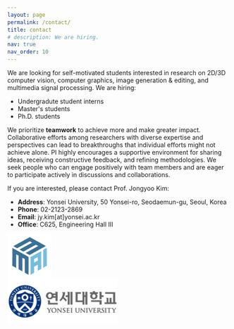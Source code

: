 ```yaml
---
layout: page
permalink: /contact/
title: contact
# description: We are hiring.
nav: true
nav_order: 10
---
```


We are looking for self-motivated students interested in research on 2D/3D computer vision, computer graphics, image generation & editing, and multimedia signal processing. We are hiring:

- Undergradute student interns
- Master's students
- Ph.D. students

We prioritize **teamwork** to achieve more and make greater impact. Collaborative efforts among researchers with diverse expertise and perspectives can lead to breakthroughs that individual efforts might not achieve alone. PI highly encourages a supportive environment for sharing ideas, receiving constructive feedback, and refining methodologies. We seek people who can engage positively with team members and are eager to participate actively in discussions and collaborations.

If you are interested, please contact Prof. Jongyoo Kim:

- **Address**: Yonsei University, 50 Yonsei-ro, Seodaemun-gu, Seoul, Korea
- **Phone**: 02-2123-2869
- **Email**: jy.kim[at]yonsei.ac.kr
- **Office**: C625, Engineering Hall III

<div class="row mt-3">
    <div class="col-2 mt-3 mt-md-0">
        <img src="/assets/img/icon_256.png" height=100>
    </div>
    <div class="col-6 mt-3 mt-md-0">
        <img src="/assets/img/yonsei_kor_eng.png" height=100>
    </div>
</div>
